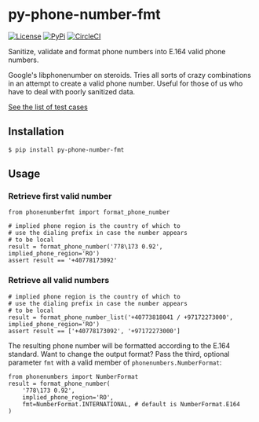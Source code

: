 # py-phone-number-fmt

[![License](https://img.shields.io/:license-mit-blue.svg)](http://doge.mit-license.org)
[![PyPi](https://badge.fury.io/py/py-phone-number-fmt.svg)](https://pypi.python.org/pypi/py-phone-number-fmt)
[![CircleCI](https://circleci.com/gh/SectorLabs/py-phone-number-fmt/tree/master.svg?style=svg&circle-token=134c614a21ff3a5ca674d34d67d3b65b429b86d8)](https://circleci.com/gh/SectorLabs/py-phone-number-fmt/tree/master)

Sanitize, validate and format phone numbers into E.164 valid phone numbers.

Google's libphonenumber on steroids. Tries all sorts of crazy combinations in an attempt to create a valid phone number. Useful for those of us who have to deal with poorly sanitized data.

[See the list of test cases](./tests/test_format_phone_number.py)

## Installation

    $ pip install py-phone-number-fmt

## Usage

### Retrieve first valid number
    from phonenumberfmt import format_phone_number

    # implied phone region is the country of which to
    # use the dialing prefix in case the number appears
    # to be local
    result = format_phone_number('778\173 0.92', implied_phone_region='RO')
    assert result == '+40778173092'

### Retrieve all valid numbers
    # implied phone region is the country of which to
    # use the dialing prefix in case the number appears
    # to be local
    result = format_phone_number_list('+40773818041 / +97172273000', implied_phone_region='RO')
    assert result == ['+40778173092', '+97172273000']

The resulting phone number will be formatted according to the E.164 standard. Want to change the output format? Pass the third, optional parameter `fmt` with a valid member of `phonenumbers.NumberFormat`:

    from phonenumbers import NumberFormat
    result = format_phone_number(
        '778\173 0.92',
        implied_phone_region='RO',
        fmt=NumberFormat.INTERNATIONAL, # default is NumberFormat.E164
    )
